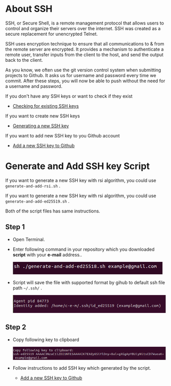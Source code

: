 # <b>About SSH</b>

SSH, or Secure Shell, is a remote management protocol that allows users to control and organize their servers over the internet. SSH was created as a secure replacement for unencrypted Telnet.

SSH uses encryption technique to ensure that all communications to & from the remote server are encrypted. It provides a mechanism to authenticate a remote user, transfer inputs from the client to the host, and send the output back to the client.

As you know, we often use the git version control system when submitting projects to Github. It asks us for username and password every time we commit. After these steps, you will now be able to push without the need for a username and password.

If you don't have any SSH keys or want to check if they exist
- [Checking for existing SSH keys](./check-ssh.md)

If you want to create new SSH keys 
- [Generating a new SSH key](./generate-ssh.md)

If you want to add new SSH key to you Github account 
- [Add a new SSH key to Github](./add-ssh-key-to-GIthub.md)


# <b>Generate and Add SSH key Script</b>

If you want to generate a new SSH key with rsi algorithm, you could use `generate-and-add-rsi.sh` .

If you want to generate a new SSH key with rsi algorithm, you could use `generate-and-add-ed25519.sh` .

Both of the script files has same instructions.


## **Step 1**

- Open Terminal.

- Enter following command in your repository which you downloaded **script** with your **e-mail** address..

     <img src="./Assets/ssh_generate/input.png" width="470">

- Script will save the file with supported format by gihub to  default ssh file  path  `~/.ssh/` . 

  <img src="./Assets/ssh_generate/agent-add.png" width="556">

## **Step 2**

- Copy following key to clipboard 

    <img src="./Assets/ssh_generate/result.png" width="756">


- Follow instructions to add SSH key which generated by the script. 
  - [Add a new SSH key to Github](./add-ssh-key-to-GIthub.md)
